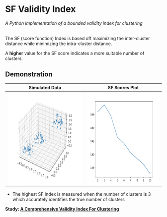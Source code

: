 # SF Validity Index
###### A Python implementation of a bounded validity index for clustering

The SF (score function) Index is based off maximizing the inter-cluster distance while minimizing the intra-cluster distance.

A **higher** value for the SF score indicates a more suitable number of clusters. 

## Demonstration

| Simulated Data  | SF Scores Plot      
|----------|:-------------:|
| <img src="/example/clusters.png" width="350" height="300">  |  <img src="/example/sfscore.png" width="350" height="300"> |
  
- The highest SF Index is measured when the number of clusters is 3 which accurately identifies the true number of clusters

**Study: [A Comprehensive Validity Index For Clustering](https://www.semanticscholar.org/paper/A-comprehensive-validity-index-for-clustering-Saitta-Raphael/d9330f539f2c96c43a2967ab9b1db8cdbfc7f572)**
